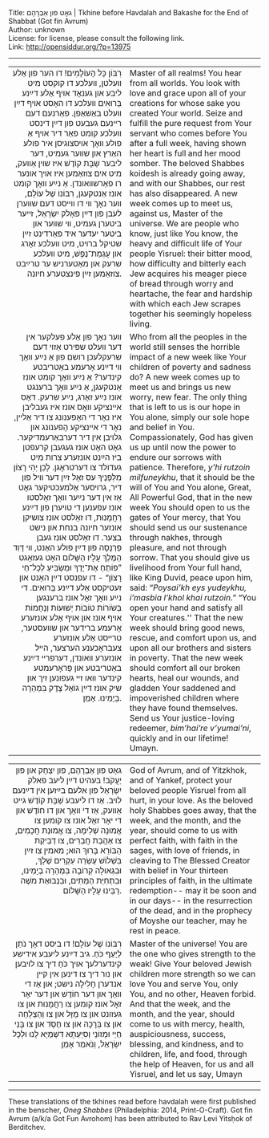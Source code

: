 <html>
<head></head>
<body>
Title: גאָט פון אַבְרָהָם | Tkhine before Havdalah and Bakashe for the End of Shabbat (Got fin Avrum)<br />
Author: unknown<br />
License: for license, please consult the following link.<br />
Link: <a href="http://opensiddur.org/?p=13975">http://opensiddur.org/?p=13975</a>
<p />
<hr />

<table style="margin-left: auto;margin-right: auto;">
<tbody>
<tr><td style="vertical-align:top;" width="46%">
<div class="yiddish" style="text-align: right;"><span lang="yi">
רִבּוֹן כָּל הָעוֹלָמִים! דו הער פון אַלע װעלטן, װעלכע דו קוקסט מיט ליבע און גענאָד אױף אַלע דײַנע בְּרוּאִים װעלכע דו האָסט אױף דײַן װעלט באַשאַפן. פאַרנעם דעם רײנעם געבעט פון דײַן דינסט װעלכע קומט פאַר דיר אױף אַ פולע װאָך אױסצוגיסן איר פולע האַרץ און שװער געמיט, דער ליבער שַׁבָּת קוֹדֶשׁ איז שױן אַװעק, מיט אים צוזאַמען איז אױך אונער רו פאַרשװאונדן. אַ נײַע װאָך קומט אונז אַנטקעגן, רִבּוֹנוֹ שֶׁל עוֹלָם, װער נאָך װי דו װײסט דעם שװערן לעבן פון דײַן פאָלק יִשְׂרָאֵל, זײער ביטערן געמיט, װי שװער און ביטער יעדער איד פאַרדינט זײַן שטיקל ברױט, מיט װעלכע זאָרג און עָגְמַת־נֶפֶשׁ, מיט װעלכע שרעק און מאַטערניש ער טרײַבט צוזאַמען זײַן פינצטערע חיונה.
</div></td>

<td style="vertical-align:top;" width="53%"><div class="english">
Master of all realms! You hear from all worlds. You look with love and grace upon all of your creations for whose sake you created Your world. Seize and fulfill the pure request from Your servant who comes before You after a full week, having shown her heart is full and her mood somber. The beloved Shabbes koidesh is already going away, and with our Shabbes, our rest has also disappeared. A new week comes up to meet us, against us, Master of the universe. We are people who know, just like You know, the heavy and difficult life of Your people Yisruel: their bitter mood, how difficulty and bitterly each Jew acquires his meager piece of bread through worry and heartache, the fear and hardship with which each Jew scrapes together his seemingly hopeless living. 
</div></td>
</tr>


<tr><td style="vertical-align:top;" width="46%">
<div class="yiddish" style="text-align: right;"><span lang="yi">
 װער נאָך פון אַלע פעלקער אין דער װעלט שפּירט אַזױ דעם שרעקלעכן רושם פון אַ נײַע װאָך װי דײַנע אָרעמע באַטריבטע קינדער? אַ נײַע װאָך קומט אונז אַנטקעגן, אַ נײַע װאָך ברענגט אונז נײַע זאָרג, נײַע שרעק. דאָס אײנציקע װאָס אונז איז געבליבן איז נאָר די האָפענונג צו דיר אַלײן, נאָר די אײנציקע הָפענונג און גלױבן אין דיר דערבאַרעמדיקער. גאָט האָט אונז געגעבן קרעפטן ביז הײַנט אונזערע צרות מיט געדולד צו דערטראָגן. לָכֵן יְהִי רָצוֹן מִלְּפָנֶיךָ עס זאָל זײַן דער װיל פון דיר, גרױסער אַלמעכטיקער גאָט אַז אין דער נײַער װאָך זאָלסטו אונז עפענען די טױערן פון דײַנע רַחֲמָנוּת, דו זאָלסט אונז צושיקן אונזער חיונה בנחת און נישט בצער. דו זאָלסט אונז געבן פַּרְנָסָה פון דײַן פולע האַנט, װי דָּוִד הַמֶּלֶךְ עָלָיו הַשָּׁלוֹם האָט געזאָגט <span class="hebrew">”פּוֹתֵחַ אֶת־יָדֶךָ וּמַשְׂבִּיעַ לְכָל־חַי רָצוֹן“</span> - דו עפנסט דײַן האַנט און זעטיקסט אַלע דײַנע בְּרוּאִים. די נײַע װאָך זאָל אונז ברענגען  בְּשׂוֹרוֹת טוֹבוֹת יְשׁוּעוֹת וְנֶחָמוֹת אױף אונז און אױף אַלע אונזערע אָרעמע ברידער און שװעסטער, טרײסט אַלע אונזערע צעבראָכענע הערצער, הײל אונזערע װאונדן, דערפרײ דײַנע באַטריבטע און פַראָרעמטע קינדער װאו זײ געפונען זיך און שיק אונז דײַן גוֺאֵל צֶדֶק בִּמְהֵרָה בְיָמֵינוּ. אָמֵן.
</div></td>

<td style="vertical-align:top;" width="53%"><div class="english">
Who from all the peoples in the world still senses the horrible impact of a new week like Your children of poverty and sadness do? A new week comes up to meet us and brings us new worry, new fear. The only thing that is left to us is our hope in You alone, simply our sole hope and belief in You. Compassionately, God has given us up until now the power to endure our sorrows with patience. Therefore, <em>y’hi rutzoin milfuneykhu</em>, that it should be the will of You and You alone, Great, All Powerful God, that in the new week You should open to us the gates of Your mercy, that You should send us our sustenance through nakhes, through pleasure, and not through sorrow. That you should give us livelihood from Your full hand, like King Duvid, peace upon him, said: “<em>Poysai’kh eys yudeykhu, i’masbia l’khol khai rutzoin</em>.” “You open your hand and satisfy all Your creatures.'' That the new week should bring good news, rescue, and comfort upon us, and upon all our brothers and sisters in poverty. That the new week should comfort all our broken hearts, heal our wounds, and gladden Your saddened and impoverished children where they have found themselves. Send us Your justice-loving redeemer, <em>bim’hai’re v’yumai’ni</em>, quickly and in our lifetime! Umayn. 
</div></td>
</tr>
</tbody></table>

<table style="margin-left: auto;margin-right: auto;">
<tbody>
<tr><td style="vertical-align:top;" width="46%">
<div class="yiddish" style="text-align: right;"><span lang="yi">
גאָט פון אַבְרָהָם, פון יִצְחָק און פון יַעֲקֹב! בעהיט דײַן ליעב פאלק יִשְׂרָאֵל פון אלעם בײַזען אין דײַנעם לױב. אַז דו ליעבע שַׁבָּת קוֹדֶשׁ גײט אַװעק, אַז די װאָך און דו חוֹדֶשׁ און די יאָר זאָל אונז צו קומען צו אֱמוּנָה שְׁלֵימָה, צו אֱמוּנַת חֲכָמִים, צו אַהֲבַת חֲבֵרִים, צו דְבֵיקַת הַבּוֹרֵא בָּרוּךְ הוּא; מאמין צו זײַן בִּשְׁלוֹשׁ עֶשְׂרֵה עִקְרִים שֶׁלָךְ, וּבִגְאוּלָה קְרוֹבָה בִּמְהֵרָה בְיָמֵינוּ, וּבִתְחִיַּת הַמֵּתִים, וּבִנְבוּאַת משֶׁה רַבֵּינוּ עָלָיו הַשָּׁלוֹם.
</div></td>

<td style="vertical-align:top;" width="53%"><div class="english">
God of Avrum, and of Yitzkhok, and of Yankef, protect your beloved people Yisruel from all hurt, in your love. As the beloved holy Shabbes goes away, that the week, and the month, and the year, should come to us with perfect faith, with faith in the sages, with love of friends, in cleaving to The Blessed Creator with belief in Your thirteen principles of faith, in the ultimate redemption-- may it be soon and in our days-- in the resurrection of the dead, and in the prophecy of Moyshe our teacher, may he rest in peace.
 </div></td>
</tr>


<tr><td style="vertical-align:top;" width="46%">
<div class="yiddish" style="text-align: right;"><span lang="yi">
 רִבּוֹנוֹ שֶׁל עוֹלָם! דו ביסט דאָך נֹתֵן לַיָּעֵף כֹּחַ. גיב דײַנע ליעבע אידישע קינדערלעך אױך כֹּחַ דיך צו לױבען און נור דיך צו דינען אין קײן אנדערן חָלִילָה נישט; און אַז די װאָך און דער חוֹדֶשׁ און דער יאָר זאָל אונז קומען צו רַחֲמָנוּת און צו געזונט און צו מַזָּל און צו וְהַצְלָחָה און צו בְּרָכָה און צו חֶסֶד און צו בָּנֵי חַיֵּי וּמְזוֹנֵי וְסִיַּעְתָּא דִשְׁמַיָּא לָנוּ וּלְכָל יִשְׂרָאֵל, וְנֹאמַר אָמֵן
</div></td>
 
<td style="vertical-align:top;" width="53%"><div class="english">
Master of the universe! You are the one who gives strength to the weak! Give Your beloved Jewish children more strength so we can love You and serve You, only You, and no other, Heaven forbid. And that the week, and the month, and the year, should come to us with mercy, health, auspiciousness, success, blessing, and kindness, and to children, life, and food, through the help of Heaven, for us and all Yisruel, and let us say, Umayn 
</div></td>
</tr>
</tbody></table>

<hr />
These translations of the tkhines read before havdalah were first published in the benscher, <em>Oneg Shabbes</em> (Philadelphia: 2014, Print-O-Craft). Got fin Avrum (a/k/a Got Fun Avrohom) has been attributed to Rav Levi Yitsḥok of Berditchev.

</body>
</html>